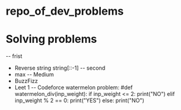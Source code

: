 # repo_of_dev_problems
# Solving problems
-- frist 
- Reverse string string[::-1]
-- second 
- max
-- Medium  
- BuzzFizz
- Leet 1
-- Codeforce watermelon problem:
  #def watermelon_div(inp_weight):
    if inp_weight <= 2:
        print("NO")
    elif inp_weight % 2 == 0:
        print("YES")
    else:
        print("NO")
